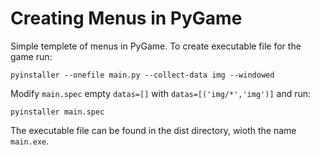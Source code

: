 # Creating Menus in PyGame
Simple templete of menus in PyGame. 
To create executable file for the game run:

`pyinstaller --onefile main.py --collect-data img --windowed`

Modify `main.spec` empty `datas=[]` with `datas=[('img/*','img')]` and run:

`pyinstaller main.spec`

The executable file can be found in the dist directory, wioth the name `main.exe`.
